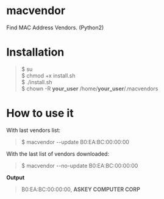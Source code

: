 # macvendor 
Find MAC Address Vendors. (Python2)

# Installation
> $ su <br>
> $ chmod +x install.sh <br>
> $ ./install.sh <br>
> $ chown -R **your_user** /home/**your_user**/.macvendors

# How to use it
With last vendors list:
> $ macvendor --update B0:EA:BC:00:00:00 <br>

With the last list of vendors downloaded:
> $ macvendor --no-update B0:EA:BC:00:00:00 <br>

<strong>Output</strong> <br>
> B0:EA:BC:00:00:00, <strong>ASKEY COMPUTER CORP </strong>
